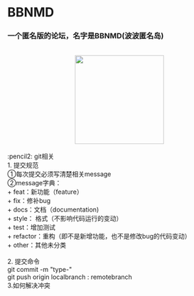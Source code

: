 # BBNMD
### 一个匿名版的论坛，名字是BBNMD(波波匿名岛)
<br>
<div align="center">
    <img src="https://cs-notes-1256109796.cos.ap-guangzhou.myqcloud.com/githubio/LogoMakr_0zpEzN.png" width="200px">
</div>
<br>
:pencil2: git相关
<br>
1. 提交规范
<br>
  ①每次提交必须写清楚相关message 
  <br>
  ②message字典：
  <br>
  + feat：新功能（feature）
  <br>
  + fix：修补bug
  <br>
  + docs：文档（documentation)
  <br>
  + style： 格式（不影响代码运行的变动）
  <br>
  + test：增加测试
  <br>
  + refactor：重构（即不是新增功能，也不是修改bug的代码变动）
  <br>
  + other：其他未分类
  <br>
  <br>
2. 提交命令
<br>
  git commit -m "type-<otherMessage>"
    <br>
  git push origin localbranch : remotebranch
<br>
3.如何解决冲突
  <br>
